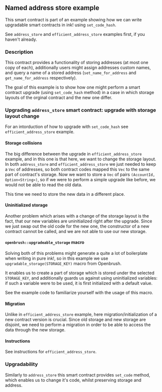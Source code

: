 ## Named address store example

This smart contract is part of an example showing how we can write upgradable smart contracts in ink! using `set_code_hash`.

See `address_store` and `efficient_address_store` examples first, if you haven't already.

### Description

This contract provides a functionality of storing addresses (at most one copy of each), additionally users might assign 
addresses custom names, and query a name of a stored address (`set_name_for_address` and `get_name_for_address` respectively).

The goal of this example is to show how one might perform a smart contract upgrade (using `set_code_hash` method) in a case in which
storage layouts of the orginal contract and the new one differ.

### Upgrading `address_store` smart contract: upgrade with storage layout change

For an intorduction of how to upgrade with `set_code_hash` see `efficient_address_store` example.

#### Storage collisions

The big difference between the upgrade in `efficient_address_store` example, and in this one is that here, we want to change the storage layout.
In both `address_store` and `efficient_address_store` we just needed to keep a `Vec` of addresses, so both contract codes mapped this `Vec` to the 
same part of contract's storage. Now we want to store a `Vec` of pairs `(AccountId, Option<String>)`, so if we were to perform a simple upgrade
like before, we would not be able to read the old data.

This time we need to store the new data in a different place.

#### Uninitialized storage

Another problem which arises with a change of the storage layout is the fact, that our new variables are uninitialized right after the upgrade.
Since we just swap out the old code for the new one, the constructor of a new contract cannot be called, and we are not able to use our new storage.

#### `openbrush::upgradeable_storage` macro

Solving both of this problems might generate a quite a lot of boilerplate when writing in pure ink!, so in this example we use `upgradable_storage(STORAGE_KEY)` macro
from Openbrush.

It enables us to create a part of storage which is stored under the selected `STORAGE_KEY`, and additionally guards us against using uninitialized variables:
if such a variable were to be used, it is first initialized with a default value.

See the example code to familiarize yourself with the usage of this macro.

#### Migration

Unlike in `efficient_address_store` example, here migration/initialization of a new contract version is crucial.
Since old storage and new storage are disjoint, we need to perform a migration in order to be able to access the data through the new storage.

#### Instructions

See instructions for `efficient_address_store`.

### Upgradability

Similarly to `address_store` this smart contract provides `set_code` method, which enables us to change it's code, whilst preserving storage and address.
